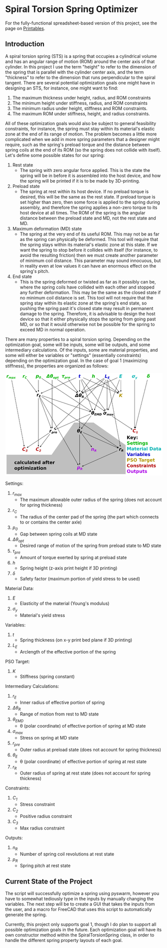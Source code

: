 # Spiral Torsion Spring Optimizer

For the fully-functional spreadsheet-based version of this project, see the page on [Printables](https://www.printables.com/model/485731-spiral-torsion-spring-optimizer-v3).

## Introduction

A spiral torsion spring (STS) is a spring that occupies a cylindrical volume and has an angular range of motion (ROM) around the center axis of that cylinder. In this project I use the term "height" to refer to the dimension of the spring that is parallel with the cylinder center axis, and the term "thickness" to refer to the dimension that runs perpendicular to the spiral tangent. There are several potential optimization goals one might have in designing an STS, for instance, one might want to find:
1. The maximum thickness under height, radius, and ROM constraints
2. The minimum height under stiffness, radius, and ROM constraints
3. The minimum radius under height, stiffness and ROM constraints.
4. The maximum ROM under stiffness, height, and radius constraints.

All of these optimization goals would also be subject to general feasibility constraints, for instance, the spring must stay within its material's elastic zone at the end of its range of motion.
The problem becomes a little more complicated when we add in more spring parameters that a designer might require, such as the spring's preload torque and the distance between spring coils at the end of its ROM (so the spring does not collide with itself). Let's define some possible states for our spring:
1. Rest state
    - The spring with zero angular force applied. This is the state the spring will be in before it is assembled into the host device, and how the spring will be printed if it is to be made by 3D-printing.
2. Preload state
    - The spring at rest within its host device. If no preload torque is desired, this will be the same as the rest state. If preload torque is set higher than zero, then some force is applied to the spring during assembly, and therefore the spring applies a non-zero torque to its host device at all times. The ROM of the spring is the angular distance between the preload state and MD, not the rest state and MD.
3. Maximum deformation (MD) state
    - The spring at the very end of its useful ROM. This may not be as far as the spring can physically be deformed. This tool will require that the spring stays within its material's elastic zone at this state. If we want the spring to stop before it collides with itself (for instance, to avoid the resulting friction) then we must create another parameter of minimum coil distance. This parameter may sound innocuous, but in reality even at low values it can have an enormous effect on the spring's pitch.
4. End state
    - This is the spring deformed or twisted as far as it possibly can be, where the spring coils have collided with each other and stopped any further deformation. This may be the same as the closed state if no minimum coil distance is set. This tool will not require that the spring stay within its elastic zone at the spring's end state, so pushing the spring past it's closed state may result in permanent damage to the spring. Therefore, it is advisable to design the host device so that it either physically stops the spring from going past MD, or so that it would otherwise not be possible for the spring to exceed MD in normal operation.

There are many properties to a spiral torsion spring. Depending on the optimization goal, some will be inputs, some will be outputs, and some intermediary calculations. Of the inputs, some are material properties, and some will either be variables or "settings" (essentially constraints) depending on the optimization goal. In the case of goal 1 (maximizing stiffness), the properties are organized as follows:

<picture>
  <source media="(prefers-color-scheme: dark)" srcset="/Images/DiagramMaxStiffnessDark.png">
  <source media="(prefers-color-scheme: light)" srcset="/Images/DiagramMaxStiffnessLight.png">
  <img alt="Diagram of spring property relationships when maximizing spring stiffness." src="/Images/DiagramMaxStiffnessLight.png">
</picture>

Settings:
1. _r<sub>max</sub>_
    - The maximum allowable outer radius of the spring (does not account for spring thickness)
2. _r<sub>C</sub>_
    - The radius of the center pad of the spring (the part which connects to or contains the center axle)
3. _p<sub>0</sub>_
    - Gap between spring coils at MD state
4. _Δθ<sub>opt</sub>_
    - Desired range of motion of the spring from preload state to MD state
5. _τ<sub>pre</sub>_
    - Amount of torque exerted by spring at preload state
6. _h_
    - Spring height (z-axis print height if 3D printing)
7. _δ_
    - Safety factor (maximum portion of yield stress to be used)

Material Data:
1. _E_
    - Elasticity of the material (Young's modulus)
2. _σ<sub>y</sub>_
    - Material's yield stress

Variables:
1. _t_
    - Spring thickness (on x-y print bed plane if 3D printing)
2. _L<sub>E</sub>_
    - Arclength of the effective portion of the spring

PSO Target:
1. _K_
    - Stiffness (spring constant)

Intermediary Calculations:
1. _r<sub>E</sub>_
    - Inner radius of effective portion of spring
2. _Δθ<sub>R</sub>_
    - Range of motion from rest to MD state
3. _θ<sub>EMD</sub>_
    - θ (polar coordinate) of effective portion of spring at MD state
4. _σ<sub>max</sub>_
    - Stress on spring at MD state
5. _r<sub>pre</sub>_
    - Outer radius at preload state (does not account for spring thickness)
6. _θ<sub>E</sub>_
    - θ (polar coordinate) of effective portion of spring at rest state
7. _r<sub>R</sub>_
    - Outer radius of spring at rest state (does not account for spring thickness)

Constraints:
1. _C<sub>1</sub>_
    - Stress constraint
2. _C<sub>2</sub>_
    - Positive radius constraint
3. _C<sub>3</sub>_
    - Max radius constraint

Outputs:
1. _n<sub>R</sub>_
    - Number of spring coil revolutions at rest state
2. _p<sub>R</sub>_
    - Spring pitch at rest state

## Current State of the Project

The script will successfully optimize a spring using pyswarm, however you have to somewhat tediously type in the inputs by manually changing the variables. The next step will be to create a GUI that takes the inputs from the user, and a macro for FreeCAD that uses this script to automatically generate the spring.

Currently, this project only supports goal 1, though I do plan to support all possible optimization goals in the future. Each optimization goal will have its own constructor method within the SpiralTorsionSpring class, in order to handle the different spring property layouts of each goal.
